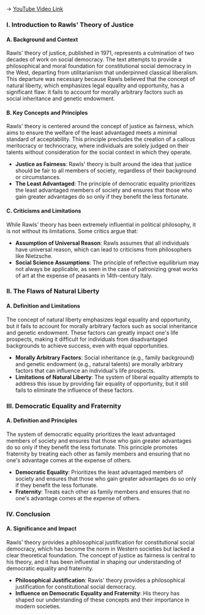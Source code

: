 -> [YouTube Video Link](https://www.youtube.com/watch?v=DxvgWjsHynk&list=PL30RAv-0lkxGh5iMfRmZV8wEVeN50K06X&index=50&pp=iAQB)

### I. Introduction to Rawls' Theory of Justice
#### A. Background and Context

Rawls' theory of justice, published in 1971, represents a culmination of two decades of work on social democracy. The text attempts to provide a philosophical and moral foundation for constitutional social democracy in the West, departing from utilitarianism that underpinned classical liberalism. This departure was necessary because Rawls believed that the concept of natural liberty, which emphasizes legal equality and opportunity, has a significant flaw: it fails to account for morally arbitrary factors such as social inheritance and genetic endowment.

#### B. Key Concepts and Principles

Rawls' theory is centered around the concept of justice as fairness, which aims to ensure the welfare of the least advantaged meets a minimal standard of acceptability. This principle precludes the creation of a callous meritocracy or technocracy, where individuals are solely judged on their talents without consideration for the social context in which they operate.

- **Justice as Fairness**: Rawls' theory is built around the idea that justice should be fair to all members of society, regardless of their background or circumstances.
- **The Least Advantaged**: The principle of democratic equality prioritizes the least advantaged members of society and ensures that those who gain greater advantages do so only if they benefit the less fortunate.

#### C. Criticisms and Limitations

While Rawls' theory has been extremely influential in political philosophy, it is not without its limitations. Some critics argue that:

- **Assumption of Universal Reason**: Rawls assumes that all individuals have universal reason, which can lead to criticisms from philosophers like Nietzsche.
- **Social Science Assumptions**: The principle of reflective equilibrium may not always be applicable, as seen in the case of patronizing great works of art at the expense of peasants in 14th-century Italy.

### II. The Flaws of Natural Liberty
#### A. Definition and Limitations

The concept of natural liberty emphasizes legal equality and opportunity, but it fails to account for morally arbitrary factors such as social inheritance and genetic endowment. These factors can greatly impact one's life prospects, making it difficult for individuals from disadvantaged backgrounds to achieve success, even with equal opportunities.

- **Morally Arbitrary Factors**: Social inheritance (e.g., family background) and genetic endowment (e.g., natural talents) are morally arbitrary factors that can influence an individual's life prospects.
- **Limitations of Natural Liberty**: The system of liberal equality attempts to address this issue by providing fair equality of opportunity, but it still fails to eliminate the influence of these factors.

### III. Democratic Equality and Fraternity
#### A. Definition and Principles

The system of democratic equality prioritizes the least advantaged members of society and ensures that those who gain greater advantages do so only if they benefit the less fortunate. This principle promotes fraternity by treating each other as family members and ensuring that no one's advantage comes at the expense of others.

- **Democratic Equality**: Prioritizes the least advantaged members of society and ensures that those who gain greater advantages do so only if they benefit the less fortunate.
- **Fraternity**: Treats each other as family members and ensures that no one's advantage comes at the expense of others.

### IV. Conclusion
#### A. Significance and Impact

Rawls' theory provides a philosophical justification for constitutional social democracy, which has become the norm in Western societies but lacked a clear theoretical foundation. The concept of justice as fairness is central to his theory, and it has been influential in shaping our understanding of democratic equality and fraternity.

- **Philosophical Justification**: Rawls' theory provides a philosophical justification for constitutional social democracy.
- **Influence on Democratic Equality and Fraternity**: His theory has shaped our understanding of these concepts and their importance in modern societies.